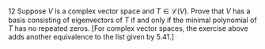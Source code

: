 12 Suppose $V$ is a complex vector space and $T \in \mathcal{L}(V)$. Prove that $V$ has a basis consisting of eigenvectors of $T$ if and only if the minimal polynomial of $T$ has no repeated zeros.
[For complex vector spaces, the exercise above adds another equivalence to the list given by 5.41.]
